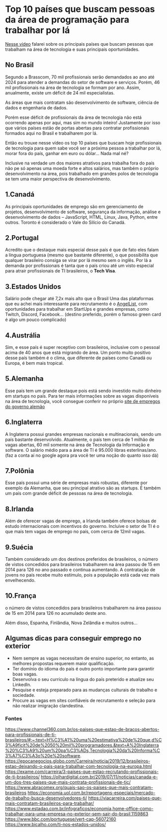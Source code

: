 # Top 10 países que buscam pessoas da área de programação para trabalhar por lá

[Nesse vídeo]() falarei sobre os principais países que buscam pessoas que trabalham na área de tecnologia e suas principais oportunidades.

## No Brasil

Segundo a Brasscom, 70 mil profissionais serão demandados ao ano até 2024 para atender a demandas do setor de software e serviços. Porém, 46 mil profissionais na área de tecnologia se formam por ano. Assim, anualmente, existe um déficit de 24 mil especialistas. 

As áreas que mais contratam são desenvolvimento de software, ciência de dados e engenharia de dados.

Porém esse déficit de profissionais da área de tecnologia não está ocorrendo apenas por aqui, mas sim no mundo inteiro! Justamente por isso que vários países estão de portas abertas para contratar profissionais formados aqui no Brasil e trabalharem por lá.

Então eu trouxe nesse vídeo os top 10 países que buscam hoje profissionais de tecnologia para quem sabe você ser a próxima pessoa a trabalhar por lá, morar fora do país, ganhar em euro ou dólar... Nada mal né?

Inclusive na verdade um dos maiores atrativos para trabalha fora do país não pe só apenas uma moeda forte e altos salários, mas também o próprio desenvolvimento na área, pois trabalhado em grandes polos de tecnologia se tem uma maior perspectiva de desenvolvimento.

## **1.Canadá**
As principais oportunidades de emprego são em gerenciamento de projetos, desenvolvimento de software, segurança da informação, análise e desenvolvimento de dados – JavaScript, HTML, Linux, Java, Python, entre outros.
Toronto é considerado o Vale do Silício do Canadá.  

## **2.Portugal**
Acredito que o destaque mais especial desse país é que de fato eles falam a língua portuguesa (mesmo que bastante diferente), o que possibilita que qualquer brasileiro consiga se virar por lá mesmo sem o inglês.
Por lá a demanda por profissionais é tanta que o país criou até um visto especial para atrair profissionais de TI brasileiros, o **Tech Visa**.

## **3.Estados Unidos** 
Salário pode chegar até 7,2x mais alto que o Brasil 
Uma das plataformas que eu achei mais interessante para recrutamento é o [AngelList](https://angel.co/jobs), com oportunidades para trabalhar em StartUps e grandes empresas, como Twitch, Discord, Facebook...
(destino preferido, porém o famoso green card é algo um pouco complicado)

## **4.Austrália**
Sim, e esse país é super receptivo com brasileiros, inclusive com o pessoal acima de 40 anos que está migrando de área. Um ponto muito positivo desse país também é o clima, que diferente de países como Canadá ou Europa, é bem mais tropical.

## **5.Alemanha**
Esse país tem um grande destaque pois está sendo investido muito dinheiro em startups no país.
Para ter mais informações sobre as vagas disponíveis na área de tecnologia, você consegue conferir no próprio [site de empregos do governo alemão](https://www.make-it-in-germany.pt/)

## **6.Inglaterra**
A Inglaterra possui grandes empresas nacionais e multinacionais, sendo um país bastante desenvolvido. Atualmente, o país tem cerca de 1 milhão de vagas abertas, 60 mil somente na área de Tecnologia da Informação e software. O salário médio para a área de TI é 95.000 libras esterlinas/ano. (faz a conta aí no google agora pra você ter uma noção do quanto isso dá)

## **7.Polônia**
Esse país possui uma série de empresas mais robustas, diferente por exemplo da Alemanha, que seu principal atrativo são as startups. É também um país com grande déficit de pessoas na área de tecnologia.

## **8.Irlanda**
Além de oferecer vagas de emprego, a Irlanda também oferece bolsas de estudo internacionais com incentivos do governo. Incluive o setor de TI é o que mais tem vagas de emprego no país, com cerca de 12mil vagas.

## **9.Suécia**
Também considerado um dos destinos preferidos de brasileiros, o número de vistos concedidos para brasileiros trabalharem na área passou de 15 em 2014 para 126 no ano passado e continua aumentando. 
A contratação de jovens no país recebe muito estímulo, pois a população está cada vez mais envelhecendo.

## **10.França**
o número de vistos concedidos para brasileiros trabalharem na área passou de 15 em 2014 para 126 no acumulado deste ano. 

Além disso, Espanha, Finlândia, Nova Zelândia e muitos outros...

## Algumas dicas para conseguir emprego no exterior
* Nem sempre as vagas necessitam de ensino superior, no entanto, as melhores propostas requerem maior qualificação.
* Ter domínio do idioma do país é outro ponto importante para garantir boas vagas. 
* Desenvolva o seu currículo na língua do país preterido e atualize seu LinkedIn.
* Pesquise e esteja preparado para as mudanças culturais de trabalho e sociedade.
* Procure as vagas em sites confiáveis de recrutamento e seleção para não realizar imigração clandestina.

### Fontes
https://www.channel360.com.br/os-paises-que-estao-de-bracos-abertos-para-profissionais-de-ti-brasileiros/#:~:text=H%C3%A1%20uma%20estimativa%20de%20que,d%C3%A9ficit%20de%2050%20mil%20programadores.&text=A%20Inglaterra%20%C3%A9%20um%20pa%C3%ADs,Tecnologia%20da%20Informa%C3%A7%C3%A3o%20e%20software.
https://epocanegocios.globo.com/Carreira/noticia/2019/12/brasileiros-estao-deixando-o-pais-para-trabalhar-com-tecnologia-na-europa.html
https://exame.com/carreira/3-paises-que-estao-recrutando-profissionais-de-ti-brasileiros/
https://olhardigital.com.br/2019/07/11/noticias/canada-e-um-dos-tres-paises-que-mais-contrata-profissionais-de-tic/
https://www.abracomex.org/quais-sao-os-paises-que-mais-contratam-brasileiros
https://economia.uol.com.br/reportagens-especiais/mercado-de-trabalho-busca-desenvolvedores-ti/
https://viacarreira.com/paises-que-mais-contratam-brasileiros-para-trabalhar/
https://www.estadao.com.br/infograficos/economia,home-office-como-trabalhar-para-uma-empresa-no-exterior-sem-sair-do-brasil,1159863
https://www.bbc.com/portuguese/vert-cap-56072160
https://www.bicalho.com/ti-nos-estados-unidos/
